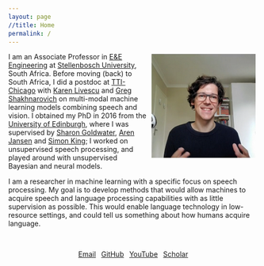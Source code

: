 ```yaml
---
layout: page
//title: Home
permalink: /
---
```


<!-- <img style="float:right;margin-top:-10px;margin-left:10px;" src="images/herman3.jpg" alt="Mugshot"> -->
<!-- <img style="float:right;margin-left:10px;height:190px;margin-top:3px;margin-right:5px" src="images/herman_scaled_rounded.jpg" alt="Mugshot"> -->
<!-- <img style="float:right;margin-left:10px;height:190px;margin-top:3px;margin-right:5px" src="images/herman3.png" alt="Mugshot"> -->
<img style="float:right;margin-left:10px;width:210px;margin-top:3px;margin-right:5px" src="images/herman3.png" alt="Mugshot">

I am an Associate Professor in [E&E Engineering](http://www.ee.sun.ac.za/) at [Stellenbosch University](http://www.sun.ac.za/), South Africa. Before moving (back) to South Africa, I did a postdoc at [TTI-Chicago](http://www.ttic.edu/) with [Karen Livescu](http://ttic.uchicago.edu/~klivescu/) and [Greg Shakhnarovich](http://ttic.uchicago.edu/~gregory/) on multi-modal machine learning models combining speech and vision. I obtained my PhD in 2016 from the [University of Edinburgh](http://web.inf.ed.ac.uk/ilcc), where I was supervised by [Sharon Goldwater](http://homepages.inf.ed.ac.uk/sgwater/), [Aren Jansen](https://sites.google.com/view/ajansen-pubs) and [Simon King](http://homepages.inf.ed.ac.uk/simonk/); I worked on unsupervised speech processing, and played around with unsupervised Bayesian and neural models.

I am a researcher in machine learning with a specific focus on speech processing. My goal is to develop methods that would allow machines to acquire speech and language processing capabilities with as little supervision as possible. This would enable language technology in low-resource settings, and could tell us something about how humans acquire language.

<!-- I work on methods that would allow machines to acquire speech and language processing capabilities with as little supervision as possible. This would enable language technology in low-resourced settings, and could tell us something about how humans acquire language. -->

<!-- My main research interests are in machine learning, speech and language processing, and computer vision. I am particularly interested in machine learning methods that can learn from small amounts of labelled data, and in unsupervised methods that can learn directly from raw unlabelled data. Can an algorithm find meaningful units and structures in a corpus of speech audio, with only minimal guidance? How much supervision is required to build a useful speech processing or computer vision system? These questions are central when building language, speech and vision systems in low- and zero-resource settings. -->

<br />

<div style="text-align:center">

<a href="m&#x61;&#105;l&#x74;&#111;:{{ site.email }}"><i class="far fa-envelope" aria-hidden="true"></i> Email</a>&ensp;
<a href="https://github.com/{{ site.github_username }}"><i class="fab fa-github" aria-hidden="true"></i> GitHub</a>&ensp; 
<a href="https://www.youtube.com/c/HermanKamperML"><i class="fab fa-youtube" aria-hidden="true"></i> YouTube</a>&ensp; 
<a href="{{ site.google_scholar }}"><i class="fas fa-fw fa-graduation-cap" aria-hidden="true"></i> Scholar</a>
<!-- <a href="{{ site.google_scholar }}"><i class="fab fa-google" aria-hidden="true"></i> Scholar</a> -->

<!-- <a href="m&#x61;&#105;l&#x74;&#111;:{{ site.email }}"><i class="fa fa-envelope-o" aria-hidden="true"></i> Email</a>&ensp; -->
<!-- <a href="https://github.com/{{ site.github_username }}"><i class="fa fa-github" aria-hidden="true"></i> GitHub</a>&ensp; -->
<!-- <a href="{{ site.google_scholar }}"><i class="fa fa-google" aria-hidden="true"></i> Scholar</a> -->

</div>

